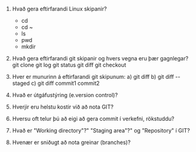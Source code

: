1. Hvað gera eftirfarandi Linux skipanir?
	* cd
	* cd ~
	* ls
	* pwd
	* mkdir

2. Hvað gera eftirfarandi git skipanir og hvers vegna eru þær gagnlegar?
	git clone
	git log
	git status
	git diff
	git checkout

3. Hver er munurinn á eftirfarandi git skipunum:
	a) git diff 
	b) git diff --staged 
	c) git diff commit1 commit2

4. 	Hvað er útgáfustýring (e.version control)? 

5.	Hverjir eru helstu kostir við að nota GIT?

6.	Hversu oft telur þú að eigi að gera commit í verkefni, rökstuddu?

7.	Hvað er "Working directory"?" "Staging area"?" og "Repository" í GIT?

8.	Hvenær er sniðugt að nota greinar (branches)? 